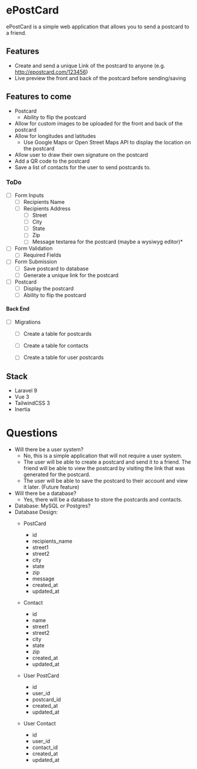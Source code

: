 # ePostCard

ePostCard is a simple web application that allows you to send a postcard to a friend. 

## Features

* Create and send a unique Link of the postcard to anyone (e.g. http://epostcard.com/123456)
* Live preview the front and back of the postcard before sending/saving
  

## Features to come

* Postcard
  * Ability to flip the postcard
* Allow for custom images to be uploaded for the front and back of the postcard
* Allow for longitudes and latitudes
  * Use Google Maps or Open Street Maps API to display the location on the postcard
* Allow user to draw their own signature on the postcard
* Add a QR code to the postcard
* Save a list of contacts for the user to send postcards to.
    
### ToDo
- [ ] Form Inputs
  - [ ] Recipients Name
  - [ ] Recipients Address
    - [ ] Street
    - [ ] City
    - [ ] State
    - [ ] Zip
    - [ ] Message textarea for the postcard (maybe a wysiwyg editor)*
- [ ] Form Validation
  - [ ] Required Fields
- [ ] Form Submission
    - [ ] Save postcard to database
    - [ ] Generate a unique link for the postcard

- [ ] Postcard
  - [ ] Display the postcard
  - [ ] Ability to flip the postcard

#### Back End
- [ ] Migrations
    - [ ] Create a table for postcards
    - [ ] Create a table for contacts
    - [ ] Create a table for user postcards


## Stack
* Laravel 9
* Vue 3
* TailwindCSS 3
* Inertia

# Questions

* Will there be a user system?
  * No, this is a simple application that will not require a user system.
  * The user will be able to create a postcard and send it to a friend. The friend will be able to view the postcard by visiting the link that was generated for the postcard.
  * The user will be able to save the postcard to their account and view it later. (Future feature)
* Will there be a database?
  * Yes, there will be a database to store the postcards and contacts.
* Database: MySQL or Postgres?
* Database Design: 
  * PostCard
    * id
    * recipients_name
    * street1
    * street2
    * city
    * state
    * zip
    * message 
    * created_at
    * updated_at
 

  * Contact
    * id
    * name
    * street1
    * street2
    * city
    * state
    * zip
    * created_at
    * updated_at

  * User PostCard
    * id
    * user_id
    * postcard_id
    * created_at
    * updated_at
  * User Contact
    * id
    * user_id
    * contact_id
    * created_at
    * updated_at
